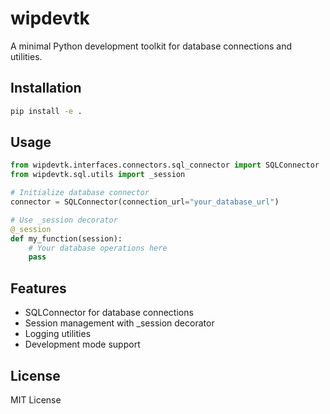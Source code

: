 # wipdevtk

A minimal Python development toolkit for database connections and utilities.

## Installation

```bash
pip install -e .
```

## Usage

```python
from wipdevtk.interfaces.connectors.sql_connector import SQLConnector
from wipdevtk.sql.utils import _session

# Initialize database connector
connector = SQLConnector(connection_url="your_database_url")

# Use _session decorator
@_session
def my_function(session):
    # Your database operations here
    pass
```

## Features

-   SQLConnector for database connections
-   Session management with \_session decorator
-   Logging utilities
-   Development mode support

## License

MIT License
